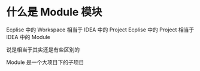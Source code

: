 # 什么是 Module 模块

Ecplise 中的 Workspace 相当于 IDEA 中的 Project 
Ecplise 中的 Project 相当于 IDEA 中的 Module 

说是相当于其实还是有些区别的

Module 是一个大项目下的子项目
